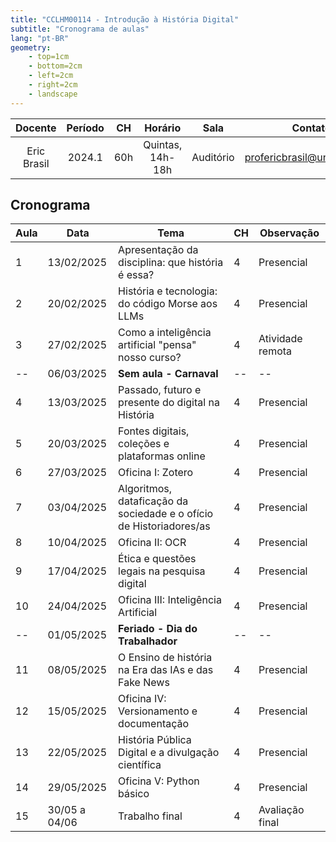 ```yaml
---
title: "CCLHM00114 - Introdução à História Digital"
subtitle: "Cronograma de aulas"
lang: "pt-BR"
geometry:
    - top=1cm
    - bottom=2cm
    - left=2cm
    - right=2cm
    - landscape
---
```


| Docente     | Período | CH  | Horário          | Sala | Contato |
|:-----------:|:-------:|:---:|:----------------:|:----:|:---------------------------:|
| Eric Brasil | 2024.1  | 60h | Quintas, 14h-18h | Auditório | profericbrasil@unilab.edu.br|


## Cronograma

| Aula | Data         | Tema                                                | CH | Observação           |
|------|--------------|-----------------------------------------------------|----|----------------------|
| 1    | 13/02/2025   | Apresentação da disciplina: que história é essa?    | 4  | Presencial           |
| 2    | 20/02/2025   | História e tecnologia: do código Morse aos LLMs     | 4  | Presencial           |
| 3    | 27/02/2025   | Como a inteligência artificial "pensa" nosso curso? | 4  | Atividade remota     |
| --   | 06/03/2025   | **Sem aula - Carnaval**                             | -- | --                   |
| 4    | 13/03/2025   | Passado, futuro e presente do digital na História   | 4  | Presencial           |
| 5    | 20/03/2025   | Fontes digitais, coleções e plataformas online      | 4  | Presencial           |
| 6    | 27/03/2025   | Oficina I: Zotero                                   | 4  | Presencial           |
| 7    | 03/04/2025   | Algoritmos, dataficação da sociedade e o ofício de Historiadores/as | 4 | Presencial |
| 8    | 10/04/2025   | Oficina II: OCR                                     | 4  | Presencial           |
| 9    | 17/04/2025   | Ética e questões legais na pesquisa digital         | 4  | Presencial           |
| 10   | 24/04/2025   | Oficina III: Inteligência Artificial                | 4  | Presencial           |
| --   | 01/05/2025   | **Feriado - Dia do Trabalhador**                    | -- | --                   |
| 11   | 08/05/2025   | O Ensino de história na Era das IAs e das Fake News | 4  | Presencial           |
| 12   | 15/05/2025   | Oficina IV: Versionamento e documentação            | 4  | Presencial           |
| 13   | 22/05/2025   | História Pública Digital e a divulgação científica  | 4  | Presencial           |
| 14   | 29/05/2025   | Oficina V: Python básico                            | 4  | Presencial           |
| 15   | 30/05 a 04/06 | Trabalho final                                     | 4  | Avaliação final      |


